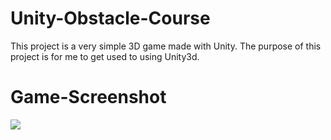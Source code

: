 # Unity-Obstacle-Course
This project is a very simple 3D game made with Unity. The purpose of this project is for me to get used to using Unity3d.

# Game-Screenshot
![](/Game_Screenshot.jpg)

